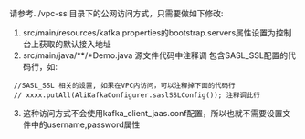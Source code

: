 请参考../vpc-ssl目录下的公网访问方式，只需要做如下修改:

1. src/main/resources/kafka.properties的bootstrap.servers属性设置为控制台上获取的默认接入地址
2. src/main/java/**/*Demo.java 源文件代码中注释调 包含SASL_SSL配置的代码行，如:
  ```
   //SASL_SSL 相关的设置, 如果在VPC内访问，可以注释掉下面的代码行
   // xxxx.putAll(AliKafkaConfigurer.saslSSLConfig()); 注释调此行
  ```
3. 这种访问方式不会使用kafka_client_jaas.conf配置，所以也就不需要设置文件中的username,password属性
